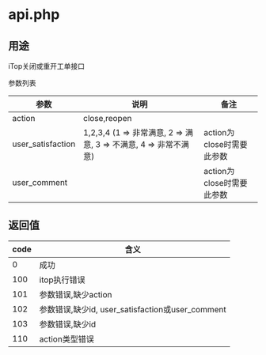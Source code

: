# api.php

## 用途
iTop关闭或重开工单接口

参数列表

| 参数 | 说明 | 备注
| ---  | ---- | ---- |
| action   | close,reopen | |
| user_satisfaction | 1,2,3,4 (1 => 非常满意, 2 => 满意, 3 => 不满意, 4 => 非常不满意) | action为close时需要此参数 |
| user_comment | |action为close时需要此参数 |

## 返回值
|code |含义|
|---- |----- |
| 0 | 成功 |
| 100 | itop执行错误 |
| 101 | 参数错误,缺少action |
| 102 | 参数错误,缺少id, user_satisfaction或user_comment |
| 103 | 参数错误,缺少id |
| 110 | action类型错误 |
